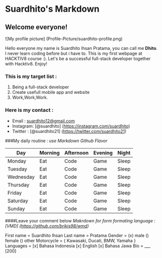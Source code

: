 # Suardhito's Markdown
## Welcome everyone!
![My profile picture] (Profile-Picture/suardhito-profile.png)

Hello everyone my name is Suardhito Ihsan Pratama, you can call me **Dhito**. I never learn coding before but i have to. This is my first webpage at HACKTIV8 course :). Let's be a successful full-stack developer together with Hacktiv8. Enjoy!
### This is my target list :
  1. Being a full-stack developer
  2. Create usefull mobile app and website
  3. Work,Work,Work.
  
### Here is my contact :
  * Email : suardhito12@gmail.com
  * Instagram: [@suardhito] (https://instagram.com/suardhito)
  * Twitter : [@suardhito21] (https://twitter.com/suardhito21)

###My daily routine :
_use Markdown Github Flavor_

Day | Morning | Afternoon | Evening | Night
--- | ------- | --------- | ------- | -----
Monday | Eat | Code | Game | Sleep | Repeat
Tuesday | Eat | Code | Game | Sleep | Repeat
Wednesday | Eat | Code | Game | Sleep | Repeat
Thursday | Eat | Code | Game | Sleep | Repeat
Friday | Eat | Code | Game | Sleep | Repeat
Saturday | Eat | Code | Game | Sleep | Repeat
Sunday | Eat | Code | Game | Sleep | Repeat

####Leave your comment below</h4>
_Makrdown for form formating language : [VMD] (https://github.com/brikis98/wmd)_

First name = Suardhito Ihsan
Last name = Pratama
Gender = (x) male () female () other
Motorcycle = { Kawasaki, Ducati, BMW, Yamaha }
Languages = [x] Bahasa Indonesia [x] English [x] Bahasa Jawa
Bio = ___ [200]
